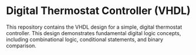 # Digital Thermostat Controller (VHDL)
This repository contains the VHDL design for a simple, digital thermostat controller. This design demonstrates fundamental digital logic concepts, including combinational logic, conditional statements, and binary comparison.
